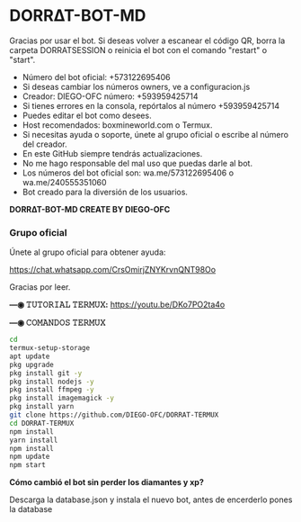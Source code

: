 # DORR∆T-BOT-MD

Gracias por usar el bot. Si deseas volver a escanear el código QR, borra la carpeta DORRATSESSION o reinicia el bot con el comando "restart" o "start".

- Número del bot oficial: +573122695406
- Si deseas cambiar los números owners, ve a configuracion.js
- Creador: DIEGO-OFC número: +593959425714
- Si tienes errores en la consola, repórtalos al número +593959425714
- Puedes editar el bot como desees.
- Host recomendados: boxmineworld.com o Termux.
- Si necesitas ayuda o soporte, únete al grupo oficial o escribe al número del creador.
- En este GitHub siempre tendrás actualizaciones.
- No me hago responsable del mal uso que puedas darle al bot.
- Los números del bot oficial son: wa.me/573122695406 o wa.me/240555351060
- Bot creado para la diversión de los usuarios.

**DORR∆T-BOT-MD CREATE BY DIEGO-OFC**

### Grupo oficial

Únete al grupo oficial para obtener ayuda:

https://chat.whatsapp.com/CrsOmirjZNYKrvnQNT98Oo

Gracias por leer.

**—◉ 𝚃𝚄𝚃𝙾𝚁𝙸𝙰𝙻 𝚃𝙴𝚁𝙼𝚄𝚇:**
https://youtu.be/DKo7PO2ta4o

**—◉ 𝙲𝙾𝙼𝙰𝙽𝙳𝙾𝚂 𝚃𝙴𝚁𝙼𝚄𝚇**

```bash
cd
termux-setup-storage
apt update 
pkg upgrade 
pkg install git -y
pkg install nodejs -y
pkg install ffmpeg -y
pkg install imagemagick -y
pkg install yarn
git clone https://github.com/DIEGO-OFC/DORRAT-TERMUX
cd DORRAT-TERMUX 
npm install 
yarn install 
npm install
npm update
npm start
```

**Cómo cambió el bot sin perder los diamantes y xp?**

Descarga la database.json y instala el nuevo bot, antes de encerderlo pones la database